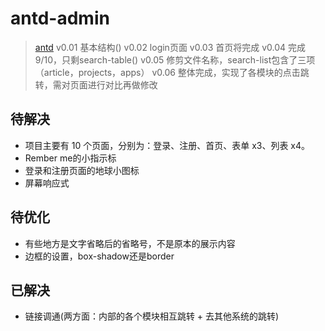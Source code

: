 # antd-admin

> [antd](https://www.figma.com/file/jErSsXK0LKbqsQ2HIa5JMn/aitschool---Ant-Design-Admin?type=design&node-id=71489-79105&mode=design&t=dLfVoZvYit4tABPY-0)
> v0.01 基本结构()
> v0.02 login页面
> v0.03 首页将完成
> v0.04 完成9/10，只剩search-table()
> v0.05 修剪文件名称，search-list包含了三项（article，projects，apps）
> v0.06 整体完成，实现了各模块的点击跳转，需对页面进行对比再做修改

## 待解决

+ 项目主要有 10 个页面，分别为：登录、注册、首页、表单 x3、列表 x4。
+ Rember me的小指示标
+ 登录和注册页面的地球小图标
+ 屏幕响应式

## 待优化

+ 有些地方是文字省略后的省略号，不是原本的展示内容
+ 边框的设置，box-shadow还是border

## 已解决

+ 链接调通(两方面：内部的各个模块相互跳转 + 去其他系统的跳转)
